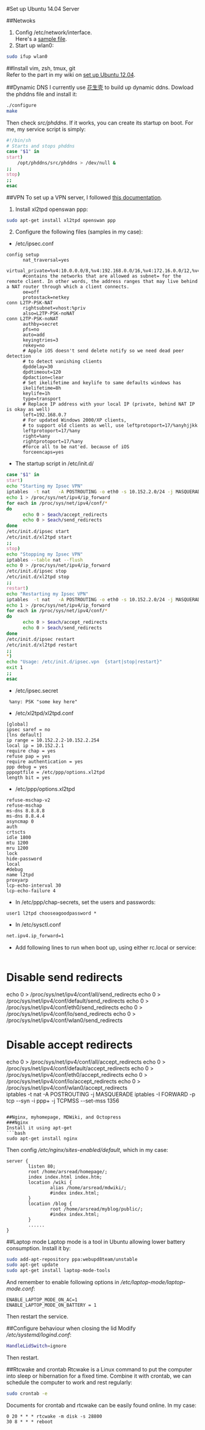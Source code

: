 #Set up Ubuntu 14.04 Server

##Netwoks
1. Config /etc/network/interface.  
   Here's a [sample file](files/conf/interface).
2. Start up wlan0:
```bash
sudo ifup wlan0
```

##Install vim, zsh, tmux, git  
Refer to the part in my wiki on [set up Ubuntu 12.04](ubuntu12.md#install_git,_vim,_tmux_and_omyzsh).

##Dynamic DNS
I currently use [花生壳](http://hsk.oray.com/) to build up dynamic ddns. Dowload the phddns file and install it:
```bash
./configure
make
```
Then check *src/phddns*. If it works, you can create its startup on boot. For me, my service script is simply:
```bash
#!/bin/sh
# Starts and stops phddns  
case "$1" in
start)
	/opt/phddns/src/phddns > /dev/null &
;;
stop)
;;
esac
```

##VPN
To set up a VPN server, I followed [this documentation](https://help.ubuntu.com/community/L2TPServer).

1. Install xl2tpd openswan ppp:
```bash
sudo apt-get install xl2tpd openswan ppp
```

2. Configure the following files (samples in my case):
  - /etc/ipsec.conf
  ```
config setup
        nat_traversal=yes
        virtual_private=%v4:10.0.0.0/8,%v4:192.168.0.0/16,%v4:172.16.0.0/12,%v4:!10.152.2.0/24
        #contains the networks that are allowed as subnet= for the remote client. In other words, the address ranges that may live behind a NAT router through which a client connects.
        oe=off
        protostack=netkey  
conn L2TP-PSK-NAT
        rightsubnet=vhost:%priv
        also=L2TP-PSK-noNAT  
conn L2TP-PSK-noNAT
        authby=secret
        pfs=no
        auto=add
        keyingtries=3
        rekey=no
        # Apple iOS doesn't send delete notify so we need dead peer detection
        # to detect vanishing clients
        dpddelay=30
        dpdtimeout=120
        dpdaction=clear
        # Set ikelifetime and keylife to same defaults windows has
        ikelifetime=8h
        keylife=1h
        type=transport
        # Replace IP address with your local IP (private, behind NAT IP is okay as well)
        left=192.168.0.7
        # For updated Windows 2000/XP clients,
        # to support old clients as well, use leftprotoport=17/%anyhjjkk
        leftprotoport=17/%any
        right=%any
        rightprotoport=17/%any
        #force all to be nat'ed. because of iOS
        forceencaps=yes
  ```
  - The startup script in /etc/init.d/
  ```bash
case "$1" in
start)
echo "Starting my Ipsec VPN"
iptables  -t nat   -A POSTROUTING -o eth0 -s 10.152.2.0/24 -j MASQUERADE
echo 1 > /proc/sys/net/ipv4/ip_forward
for each in /proc/sys/net/ipv4/conf/*
do
        echo 0 > $each/accept_redirects
        echo 0 > $each/send_redirects
done
/etc/init.d/ipsec start
/etc/init.d/xl2tpd start
;;
stop)
echo "Stopping my Ipsec VPN"
iptables --table nat --flush
echo 0 > /proc/sys/net/ipv4/ip_forward
/etc/init.d/ipsec stop
/etc/init.d/xl2tpd stop
;;
restart)
echo "Restarting my Ipsec VPN"
iptables  -t nat   -A POSTROUTING -o eth0 -s 10.152.2.0/24 -j MASQUERADE
echo 1 > /proc/sys/net/ipv4/ip_forward
for each in /proc/sys/net/ipv4/conf/*
do
        echo 0 > $each/accept_redirects
        echo 0 > $each/send_redirects
done
/etc/init.d/ipsec restart
/etc/init.d/xl2tpd restart  
;;
  *)
 echo "Usage: /etc/init.d/ipsec.vpn  {start|stop|restart}"
 exit 1
  ;;
esac
  ```
  - /etc/ipsec.secret
  ```
   %any: PSK "some key here"
  ```
  - /etc/xl2tpd/xl2tpd.conf
  ```
[global]
ipsec saref = no  
[lns default]
ip range = 10.152.2.2-10.152.2.254
local ip = 10.152.2.1
require chap = yes
refuse pap = yes
require authentication = yes
ppp debug = yes
pppoptfile = /etc/ppp/options.xl2tpd
length bit = yes
  ```
  - /etc/ppp/options.xl2tpd
  ```
refuse-mschap-v2
refuse-mschap
ms-dns 8.8.8.8
ms-dns 8.8.4.4
asyncmap 0
auth
crtscts
idle 1800
mtu 1200
mru 1200
lock
hide-password
local
#debug
name l2tpd
proxyarp
lcp-echo-interval 30
lcp-echo-failure 4
  ```
  - In /etc/ppp/chap-secrets, set the users and passwords:
  ```
user1 l2tpd chooseagoodpassword *
  ```
  - In /etc/sysctl.conf
  ```bash
  net.ipv4.ip_forward=1
  ```       
- Add following lines to run when boot up, using either rc.local or service:
  ```bash
# Disable send redirects
echo 0 > /proc/sys/net/ipv4/conf/all/send_redirects
echo 0 > /proc/sys/net/ipv4/conf/default/send_redirects
echo 0 > /proc/sys/net/ipv4/conf/eth0/send_redirects
echo 0 > /proc/sys/net/ipv4/conf/lo/send_redirects
echo 0 > /proc/sys/net/ipv4/conf/wlan0/send_redirects  
# Disable accept redirects
echo 0 > /proc/sys/net/ipv4/conf/all/accept_redirects
echo 0 > /proc/sys/net/ipv4/conf/default/accept_redirects
echo 0 > /proc/sys/net/ipv4/conf/eth0/accept_redirects
echo 0 > /proc/sys/net/ipv4/conf/lo/accept_redirects
echo 0 > /proc/sys/net/ipv4/conf/wlan0/accept_redirects  
iptables -t nat -A POSTROUTING -j MASQUERADE
iptables -I FORWARD -p tcp --syn -i ppp+ -j TCPMSS --set-mss 1356
  ```

##Nginx, myhomepage, MDWiki, and Octopress
###Nginx
Install it using apt-get
```bash
sudo apt-get install nginx
```
Then config */etc/nginx/sites-enabled/default*, which in my case:
```
server {
        listen 80;  
        root /home/arsread/homepage/;
        index index.html index.htm;  
        location /wiki {
                alias /home/arsread/mdwiki/;
                #index index.html;
        }  
        location /blog {
                root /home/arsread/myblog/public/;
                #index index.html;
        }
        ......
}
```

##Laptop mode
Laptop mode is a tool in Ubuntu allowing lower battery consumption. Install it by:
```bash
sudo add-apt-repository ppa:webupd8team/unstable
sudo apt-get update
sudo apt-get install laptop-mode-tools
```
And remember to enable following options in */etc/laptop-mode/laptop-mode.conf*:
```
ENABLE_LAPTOP_MODE_ON_AC=1
ENABLE_LAPTOP_MODE_ON_BATTERY = 1
```
Then restart the service.

##Configure behaviour when closing the lid
Modify */etc/systemd/logind.conf*:
```bash
HandleLidSwitch=ignore
```
Then restart.

##Rtcwake and crontab
Rtcwake is a Linux command to put the computer into sleep or hibernation for a fixed time. Combine it with crontab, we can schedule the computer to work and rest regularly:
```bash
sudo crontab -e
```
Documents for crontab and rtcwake can be easily found online. In my case:
```
0 20 * * * rtcwake -m disk -s 28800
30 8 * * * reboot
```
